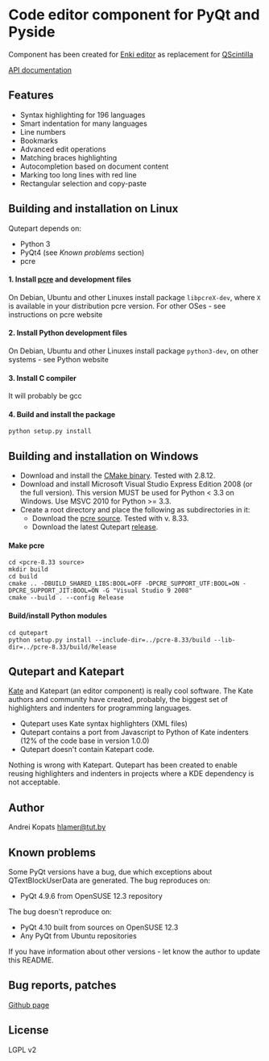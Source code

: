 # Code editor component for PyQt and Pyside

Component has been created for [Enki editor](http://enki-editor.org) as replacement for [QScintilla](http://www.riverbankcomputing.com/software/qscintilla/intro)

[API documentation](https://qutepart.readthedocs.org/en/latest/)

## Features
* Syntax highlighting for 196 languages
* Smart indentation for many languages
* Line numbers
* Bookmarks
* Advanced edit operations
* Matching braces highlighting
* Autocompletion based on document content
* Marking too long lines with red line
* Rectangular selection and copy-paste

## Building and installation on Linux

Qutepart depends on:

* Python 3
* PyQt4 (see *Known problems* section)
* pcre

#### 1. Install [pcre](http://www.pcre.org/) and development files
On Debian, Ubuntu and other Linuxes install package `libpcreX-dev`, where `X` is available in your distribution pcre version.
For other OSes - see instructions on pcre website

#### 2. Install Python development files
On Debian, Ubuntu and other Linuxes install package `python3-dev`, on other systems - see Python website

#### 3. Install C compiler
It will probably be gcc

#### 4. Build and install the package
`python setup.py install`

## Building and installation on Windows

* Download and install the [CMake binary](http://www.cmake.org/). Tested with 2.8.12.
* Download and install Microsoft Visual Studio Express Edition 2008 (or the full version). This version MUST be used for Python < 3.3 on Windows. Use MSVC 2010 for Python >= 3.3.
* Create a root directory and place the following as subdirectories in it:
    - Download the [pcre source](http://www.pcre.org/). Tested with v. 8.33.
    - Download the latest Qutepart [release](https://github.com/hlamer/qutepart/releases).

#### Make pcre
    cd <pcre-8.33 source>
    mkdir build
    cd build
    cmake .. -DBUILD_SHARED_LIBS:BOOL=OFF -DPCRE_SUPPORT_UTF:BOOL=ON -DPCRE_SUPPORT_JIT:BOOL=ON -G "Visual Studio 9 2008"
    cmake --build . --config Release

#### Build/install Python modules
    cd qutepart
    python setup.py install --include-dir=../pcre-8.33/build --lib-dir=../pcre-8.33/build/Release

## Qutepart and Katepart
[Kate](http://kate-editor.org/) and Katepart (an editor component) is really cool software. The Kate authors and community have created, probably, the biggest set of highlighters and indenters for programming languages.

* Qutepart uses Kate syntax highlighters (XML files)
* Qutepart contains a port from Javascript to Python of Kate indenters (12% of the code base in version 1.0.0)
* Qutepart doesn't contain Katepart code.

Nothing is wrong with Katepart. Qutepart has been created to enable reusing highlighters and indenters in projects where a KDE dependency is not acceptable.


## Author
Andrei Kopats
[hlamer@tut.by](mailto:hlamer@tut.by)

## Known problems
Some PyQt versions have a bug, due which exceptions about QTextBlockUserData are generated.
The bug reproduces on:

* PyQt 4.9.6 from OpenSUSE 12.3 repository

The bug doesn't reproduce on:

* PyQt 4.10 built from sources on OpenSUSE 12.3
* Any PyQt from Ubuntu repositories

If you have information about other versions - let know the author to update this README.


## Bug reports, patches
[Github page](https://github.com/hlamer/qutepart)

## License
LGPL v2
